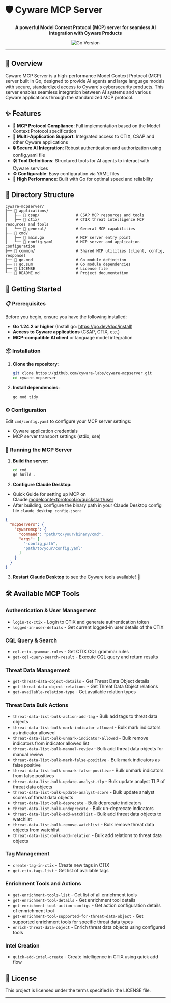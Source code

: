 # 🛡️ Cyware MCP Server

<p align="center">
  <strong>A powerful Model Context Protocol (MCP) server for seamless AI integration with Cyware Products</strong>
</p>

<p align="center">
  <img src="https://img.shields.io/badge/Go-1.18+-00ADD8?style=flat-square&logo=go&logoColor=white" alt="Go Version">
</p>

---

## 🚀 Overview

Cyware MCP Server is a high-performance Model Context Protocol (MCP) server built in Go, designed to provide AI agents and large language models with secure, standardized access to Cyware's cybersecurity products. This server enables seamless integration between AI systems and various Cyware applications through the standardized MCP protocol.

## ✨ Features

- **🔗 MCP Protocol Compliance**: Full implementation based on the Model Context Protocol specification
- **🎯 Multi-Application Support**: Integrated access to CTIX, CSAP and other Cyware applications
- **🔒 Secure AI Integration**: Robust authentication and authorization using config.yaml file
- **🛠️ Tool Definitions**: Structured tools for AI agents to interact with Cyware services
- **⚙️ Configurable**: Easy configuration via YAML files
- **🚀 High Performance**: Built with Go for optimal speed and reliability

## 📁 Directory Structure

```
cyware-mcpserver/
├── 📁 applications/
│   ├── 📁 csap/                # CSAP MCP resources and tools
│   ├── 📁 ctix/                # CTIX threat intelligence MCP resources and tools
│   └── 📁 general/             # General MCP capabilities
├── 📁 cmd/
│   ├── 📄 main.go              # MCP server entry point
│   └── 📄 config.yaml          # MCP server and application configuration
├── 📁 common/                  # Shared MCP utilities (client, config, response)
├── 📄 go.mod                   # Go module definition
├── 📄 go.sum                   # Go module dependencies
├── 📄 LICENSE                  # License file
└── 📄 README.md                # Project documentation
```

## 🏃 Getting Started

### 📋 Prerequisites

Before you begin, ensure you have the following installed:

- **Go 1.24.2 or higher** (Install go: https://go.dev/doc/install)
- **Access to Cyware applications** (CSAP, CTIX, etc.) 
- **MCP-compatible AI client** or language model integration 

### 📦 Installation

1. **Clone the repository:**
   ```bash
   git clone https://github.com/cyware-labs/cyware-mcpserver.git
   cd cyware-mcpserver
   ```

2. **Install dependencies:**
   ```bash
   go mod tidy
   ```

### ⚙️ Configuration

Edit `cmd/config.yaml` to configure your MCP server settings:
- Cyware application credentials
- MCP server transport settings (stdio, sse)

### 🚀 Running the MCP Server

1. **Build the server:**
   ```bash
   cd cmd
   go build .
   ```

2. **Configure Claude Desktop:**

  - Quick Guide for setting up MCP on Claude:[modelcontextprotocol.io/quickstart/user](https://modelcontextprotocol.io/quickstart/user)
  - After building, configure the binary path in your Claude Desktop config file `claude_desktop_config.json`:

   ```json
   {
     "mcpServers": {
       "cywaremcp": {
         "command": "path/to/your/binary/cmd",
         "args": [
           "-config_path",
           "path/to/your/config.yaml"
         ]
       }
     }
   }
   ```

3. **Restart Claude Desktop** to see the Cyware tools available! 🎉

## 🛠️ Available MCP Tools

### Authentication & User Management
- `login-to-ctix` - Login to CTIX and generate authentication token
- `logged-in-user-details` - Get current logged-in user details of the CTIX

### CQL Query & Search
- `cql-ctix-grammar-rules` - Get CTIX CQL grammar rules
- `get-cql-query-search-result` - Execute CQL query and return results

### Threat Data Management
- `get-threat-data-object-details` - Get Threat Data Object details
- `get-threat-data-object-relations` - Get Threat Data Object relations
- `get-available-relation-type` - Get available relation types

### Threat Data Bulk Actions
- `threat-data-list-bulk-action-add-tag` - Bulk add tags to threat data objects
- `threat-data-list-bulk-mark-indicator-allowed` - Bulk mark indicators as indicator allowed
- `threat-data-list-bulk-unmark-indicator-allowed` - Bulk remove indicators from indicator allowed list
- `threat-data-list-bulk-manual-review` - Bulk add threat data objects for manual review
- `threat-data-list-bulk-mark-false-positive` - Bulk mark indicators as false positive
- `threat-data-list-bulk-unmark-false-positive` - Bulk unmark indicators from false positives
- `threat-data-list-bulk-update-analyst-tlp` - Bulk update analyst TLP of threat data objects
- `threat-data-list-bulk-update-analyst-score` - Bulk update analyst scores of threat data objects
- `threat-data-list-bulk-deprecate` - Bulk deprecate indicators
- `threat-data-list-bulk-undeprecate` - Bulk un-deprecate indicators
- `threat-data-list-bulk-add-watchlist` - Bulk add threat data objects to watchlist
- `threat-data-list-bulk-remove-watchlist` - Bulk remove threat data objects from watchlist
- `threat-data-list-bulk-add-relation` - Bulk add relations to threat data objects

### Tag Management
- `create-tag-in-ctix` - Create new tags in CTIX
- `get-ctix-tags-list` - Get list of available tags

### Enrichment Tools and Actions
- `get-enrichment-tools-list` - Get list of all enrichment tools
- `get-enrichment-tool-details` - Get enrichment tool details
- `get-enrichment-tool-action-configs` - Get action configuration details of ennrichment tool
- `get-enrichment-tool-supported-for-threat-data-object` - Get supported enrichment tools for specific threat data types
- `enrich-threat-data-object` - Enrich threat data objects using configured tools

### Intel Creation
- `quick-add-intel-create` - Create intelligence in CTIX using quick add flow

## 📄 License

This project is licensed under the terms specified in the LICENSE file.

---
